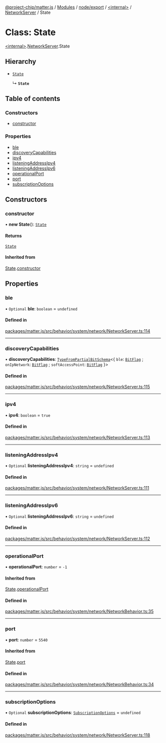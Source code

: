 [@project-chip/matter.js](../README.md) / [Modules](../modules.md) / [node/export](../modules/node_export.md) / [\<internal\>](../modules/node_export._internal_.md) / [NetworkServer](../modules/node_export._internal_.NetworkServer.md) / State

# Class: State

[\<internal\>](../modules/node_export._internal_.md).[NetworkServer](../modules/node_export._internal_.NetworkServer.md).State

## Hierarchy

- [`State`](behavior_cluster_export._internal_.NetworkBehavior.State.md)

  ↳ **`State`**

## Table of contents

### Constructors

- [constructor](node_export._internal_.NetworkServer.State.md#constructor)

### Properties

- [ble](node_export._internal_.NetworkServer.State.md#ble)
- [discoveryCapabilities](node_export._internal_.NetworkServer.State.md#discoverycapabilities)
- [ipv4](node_export._internal_.NetworkServer.State.md#ipv4)
- [listeningAddressIpv4](node_export._internal_.NetworkServer.State.md#listeningaddressipv4)
- [listeningAddressIpv6](node_export._internal_.NetworkServer.State.md#listeningaddressipv6)
- [operationalPort](node_export._internal_.NetworkServer.State.md#operationalport)
- [port](node_export._internal_.NetworkServer.State.md#port)
- [subscriptionOptions](node_export._internal_.NetworkServer.State.md#subscriptionoptions)

## Constructors

### constructor

• **new State**(): [`State`](node_export._internal_.NetworkServer.State.md)

#### Returns

[`State`](node_export._internal_.NetworkServer.State.md)

#### Inherited from

[State](behavior_cluster_export._internal_.NetworkBehavior.State.md).[constructor](behavior_cluster_export._internal_.NetworkBehavior.State.md#constructor)

## Properties

### ble

• `Optional` **ble**: `boolean` = `undefined`

#### Defined in

[packages/matter.js/src/behavior/system/network/NetworkServer.ts:114](https://github.com/project-chip/matter.js/blob/0c058ae17fdba4c0b89b8b13c309011d51782299/packages/matter.js/src/behavior/system/network/NetworkServer.ts#L114)

___

### discoveryCapabilities

• **discoveryCapabilities**: [`TypeFromPartialBitSchema`](../modules/schema_export.md#typefrompartialbitschema)\<\{ `ble`: [`BitFlag`](../modules/schema_export.md#bitflag) ; `onIpNetwork`: [`BitFlag`](../modules/schema_export.md#bitflag) ; `softAccessPoint`: [`BitFlag`](../modules/schema_export.md#bitflag)  }\>

#### Defined in

[packages/matter.js/src/behavior/system/network/NetworkServer.ts:115](https://github.com/project-chip/matter.js/blob/0c058ae17fdba4c0b89b8b13c309011d51782299/packages/matter.js/src/behavior/system/network/NetworkServer.ts#L115)

___

### ipv4

• **ipv4**: `boolean` = `true`

#### Defined in

[packages/matter.js/src/behavior/system/network/NetworkServer.ts:113](https://github.com/project-chip/matter.js/blob/0c058ae17fdba4c0b89b8b13c309011d51782299/packages/matter.js/src/behavior/system/network/NetworkServer.ts#L113)

___

### listeningAddressIpv4

• `Optional` **listeningAddressIpv4**: `string` = `undefined`

#### Defined in

[packages/matter.js/src/behavior/system/network/NetworkServer.ts:111](https://github.com/project-chip/matter.js/blob/0c058ae17fdba4c0b89b8b13c309011d51782299/packages/matter.js/src/behavior/system/network/NetworkServer.ts#L111)

___

### listeningAddressIpv6

• `Optional` **listeningAddressIpv6**: `string` = `undefined`

#### Defined in

[packages/matter.js/src/behavior/system/network/NetworkServer.ts:112](https://github.com/project-chip/matter.js/blob/0c058ae17fdba4c0b89b8b13c309011d51782299/packages/matter.js/src/behavior/system/network/NetworkServer.ts#L112)

___

### operationalPort

• **operationalPort**: `number` = `-1`

#### Inherited from

[State](behavior_cluster_export._internal_.NetworkBehavior.State.md).[operationalPort](behavior_cluster_export._internal_.NetworkBehavior.State.md#operationalport)

#### Defined in

[packages/matter.js/src/behavior/system/network/NetworkBehavior.ts:35](https://github.com/project-chip/matter.js/blob/0c058ae17fdba4c0b89b8b13c309011d51782299/packages/matter.js/src/behavior/system/network/NetworkBehavior.ts#L35)

___

### port

• **port**: `number` = `5540`

#### Inherited from

[State](behavior_cluster_export._internal_.NetworkBehavior.State.md).[port](behavior_cluster_export._internal_.NetworkBehavior.State.md#port)

#### Defined in

[packages/matter.js/src/behavior/system/network/NetworkBehavior.ts:34](https://github.com/project-chip/matter.js/blob/0c058ae17fdba4c0b89b8b13c309011d51782299/packages/matter.js/src/behavior/system/network/NetworkBehavior.ts#L34)

___

### subscriptionOptions

• `Optional` **subscriptionOptions**: [`SubscriptionOptions`](../interfaces/node_export._internal_.SubscriptionOptions-1.md) = `undefined`

#### Defined in

[packages/matter.js/src/behavior/system/network/NetworkServer.ts:118](https://github.com/project-chip/matter.js/blob/0c058ae17fdba4c0b89b8b13c309011d51782299/packages/matter.js/src/behavior/system/network/NetworkServer.ts#L118)
